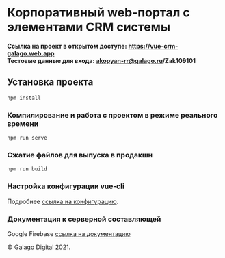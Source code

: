 # Корпоративный web-портал с элементами CRM системы

**Ссылка на проект в открытом доступе: https://vue-crm-galago.web.app**
<br />
**Тестовые данные для входа: akopyan-rr@galago.ru/Zak109101**

## Установка проекта
```
npm install
```
### Компилирование и работа с проектом в режиме реального времени
```
npm run serve
```
### Сжатие файлов для выпуска в продакшн
```
npm run build
```

### Настройка конфигурации vue-cli
Подробнее [ссылка на конфигурацию](https://cli.vuejs.org/config/).

### Документация к серверной составляющей
Google Firebase [ссылка на документацию](https://firebase.google.com/docs?hl=uk)

© Galago Digital 2021.
